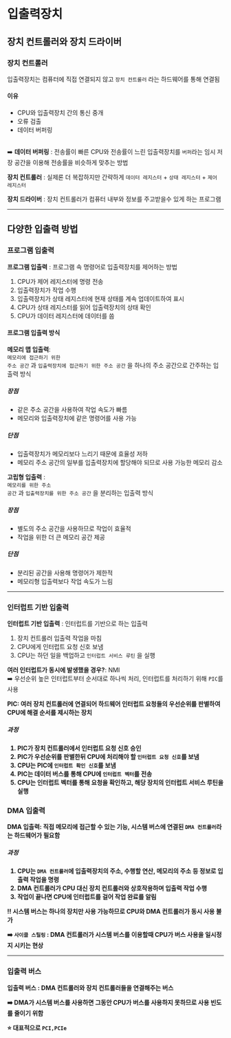 # 입출력장치

## 장치 컨트롤러와 장치 드라이버

### 장치 컨트롤러

입출력장치는 컴퓨터에 직접 연결되지 않고 <code>장치 컨트롤러</code> 라는 하드웨어를 통해 연결됨

#### 이유

<ul>
  <li>CPU와 입출력장치 간의 통신 중개</li>
  <li>오류 검출</li>
  <li>데이터 버퍼링</li>
</ul><br>
  ➡️ <strong>데이터 버퍼링</strong> : 전송률이 빠른 CPU와 전송률이 느린 입출력장치를 <code>버퍼</code>라는 임시 저장 공간을 이용해 전송률을 비슷하게 맞추는 방법

<strong>장치 컨트롤러</strong> : 실제론 더 복잡하지만 간략하게 <code>데이터 레지스터</code> + <code>상태 레지스터</code> + <code>제어 레지스터</code>

<strong>장치 드라이버</strong> : 장치 컨트롤러가 컴퓨터 내부와 정보를 주고받을수 있게 하는 프로그램

---

## 다양한 입출력 방법

### 프로그램 입출력

<strong>프로그램 입출력</strong> : 프로그램 속 명령어로 입출력장치를 제어하는 방법

<ol>
  <li>CPU가 제어 레지스터에 명령 전송</li>
  <li>입출력장치가 작업 수행</li>
  <li>입출력장치가 상태 레지스터에 현재 상태를 계속 업데이트하여 표시</li>
  <li>CPU가 상태 레지스터를 읽어 입출력장치의 상태 확인</li>
  <li>CPU가 데이터 레지스터에 데이터를 씀</li>
</ol>

#### 프로그램 입출력 방식

<strong>메모리 맵 입출력</strong>:<br><code>메모리에 접근하기 위한 주소 공간</code> 과 <code>입출력장치에 접근하기 위한 주소 공간</code> 을 하나의 주소 공간으로 간주하는 입출력 방식

##### 장점

<ul>
  <li>같은 주소 공간을 사용하여 작업 속도가 빠름</li>
  <li>메모리와 입출력장치에 같은 명령어를 사용 가능</li>
</ul>

##### 단점

<ul>
  <li>입출력장치가 메모리보다 느리기 때문에 효율성 저하</li>
  <li>메모리 주소 공간의 일부를 입출력장치에 할당해야 되므로 사용 가능한 메모리 감소</li>
</ul>

<strong>고립형 입출력</strong> :<br><code>메모리를 위한 주소 공간</code> 과 <code>입출력장치를 위한 주소 공간</code> 을 분리하는 입출력 방식

##### 장점

<ul>
  <li>별도의 주소 공간을 사용하므로 작업이 효율적</li>
  <li>작업을 위한 더 큰 메모리 공간 제공</li>
</ul>

##### 단점

<ul>
  <li>분리된 공간을 사용해 명령어가 제한적</li>
  <li>메모리형 입출력보다 작업 속도가 느림</li>
</ul>

---

### 인터럽트 기반 입출력

<strong>인터럽트 기반 입출력</strong> : 인터럽트를 기반으로 하는 입출력

1. 장치 컨트롤러 입출력 작업을 마침
2. CPU에게 인터럽트 요청 신호 보냄
3. CPU는 하던 일을 백업하고 `인터럽트 서비스 루틴` 을 실행

<strong>여러 인터럽트가 동시에 발생했을 경우?</strong>: NMI<br>
➡️ 우선순위 높은 인터럽트부터 순서대로 하나씩 처리, 인터럽트를 처리하기 위해 <code>PIC</code>를 사용

<strong>PIC</storng>: 여러 장치 컨트롤러에 연결되어 하드웨어 인터럽트 요청들의 우선순위를 판별하여 CPU에 해결 순서를 제시하는 장치

##### 과정

<ol>
  <li>PIC가 장치 컨트롤러에서 인터럽트 요청 신호 승인</li>
  <li>PIC가 우선순위를 판별한뒤 CPU에 처리해야 할 <code>인터럽트 요청 신호</code>를 보냄</li>
  <li>CPU는 PIC에 <code>인터럽트 확인 신호</code>를 보냄</li>
  <li>PIC는 데이터 버스를 통해 CPU에 <code>인터럽트 벡터</code>를 전송</li>
  <li>CPU는 인터럽트 벡터를 통해 요청을 확인하고, 해당 장치의 인터럽트 서비스 루틴을 실행</li>
</ol>

### DMA 입출력

<strong>DMA 입출력</strong>: 직접 메모리에 접근할 수 있는 기능, 시스템 버스에 연결된 <code>DMA 컨트롤러</code>라는 하드웨어가 필요함

##### 과정

<ol>
  <li>CPU는 <code>DMA 컨트롤러</code>에 입출력장치의 주소, 수행할 연산, 메모리의 주소 등 정보로 입출력 작업을 명령</li>
  <li>DMA 컨트롤러가 CPU 대신 장치 컨트롤러와 상호작용하며 입출력 작업 수행</li>
  <li>작업이 끝나면 CPU에 인터럽트를 걸어 작업 완료를 알림</li>
</ol>

‼️ 시스템 버스는 하나의 장치만 사용 가능하므로 CPU와 DMA 컨트롤러가 동시 사용 불가

➡️ <code>사이클 스틸링</code> : DMA 컨트롤러가 시스템 버스를 이용할때 CPU가 버스 사용을 일시정지 시키는 현상

---

### 입출력 버스

<strong>입출력 버스</strong> : DMA 컨트롤러와 장치 컨트롤러들을 연결해주는 버스

➡️ DMA가 시스템 버스를 사용하면 그동안 CPU가 버스를 사용하지 못하므로 사용 빈도를 줄이기 위함

⭐️ 대표적으로 <code>PCI,PCIe</code>
